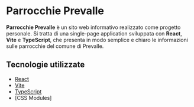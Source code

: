 # Parrocchie Prevalle

**Parrocchie Prevalle** è un sito web informativo realizzato come progetto personale. Si tratta di una single-page application sviluppata con **React**, **Vite** e **TypeScript**, che presenta in modo semplice e chiaro le informazioni sulle parrocchie del comune di Prevalle.

## Tecnologie utilizzate

- [React](https://reactjs.org/)
- [Vite](https://vitejs.dev/)
- [TypeScript](https://www.typescriptlang.org/)
- [CSS Modules]
